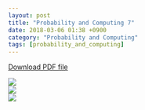 ```yaml
---
layout: post
title: "Probability and Computing 7"
date: 2018-03-06 01:38 +0900
category: "Probability and Computing"
tags: [probability_and_computing]
---
```


<a href="{{ site.url }}/assets/Probability_and_Computing_7.pdf" >Download PDF file</a>

<img src="{{ site.url }}/assets/Probability_and_Computing_7-1.jpg" class="center-image" /> <br />
<img src="{{ site.url }}/assets/Probability_and_Computing_7-2.jpg" class="center-image" /> <br />
<img src="{{ site.url }}/assets/Probability_and_Computing_7-3.jpg" class="center-image" /> <br />

